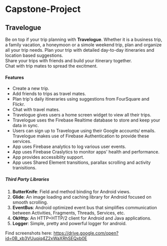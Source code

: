 # Capstone-Project


## Travelogue ## 

Be on top if your trip planning with <b> Travelogue</b>. Whether it is a business trip, a family vacation, a honeymoon or a simole weekend trip, plan and organize all your trip needs. Plan your trip with detailed day-to-day itineraries and location based suggestions. <br/> Share your trips with friends and build your itinerary together.<br/>
Chat with trip mates to spread the excitment.<br/>


#### Features ####
- Create a new trip.
- Add friends to trips as travel mates.
- Plan trip's daily itineraries using suggestions from FourSquare and Flickr.
- Chat with travel mates.
- Travelogue gives users a home screen widget to view all their trips. 
- Travelogue uses the Firebase Realtime database to store and keep your data in sync.
- Users can sign up to Travelogue using their Google accounts/ emails. Travelogue makes use of Firebase Authentication to provide these services. 
- App uses Firebase analytics to log various user events.
- App uses Firebase Craslytics to monitor apps' health and performance.
- App provides accessiblity support.
- App uses Shared Element transitions, parallax scrolling and activity tranisitions. 


##### Third Party Libraries 

1. <b>ButterKnife</b>: Field and method binding for Android views.
2. <b>Glide</b>: An image loading and caching library for Android focused on smooth scrolling.
3. <b>EventBus</b>: Android optimized event bus that simplifies communication between Activities, Fragments, Threads, Services, etc. 
4. <b>OkHttp</b>: An HTTP+HTTP/2 client for Android and Java applications.
5. <b>Logger</b>: Simple, pretty and powerful logger for android.


Find screenshots here: https://drive.google.com/open?id=0B_xb3VUuqjq4Z2xWaXRhSEQxb0E
